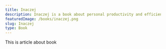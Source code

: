 ```yaml
---
title: Inaczej
description: Inaczej is a book about personal productivity and efficiency
featuredImage: /books/inaczej.png
slug: Inaczej
type: Book
---
```


This is article about book